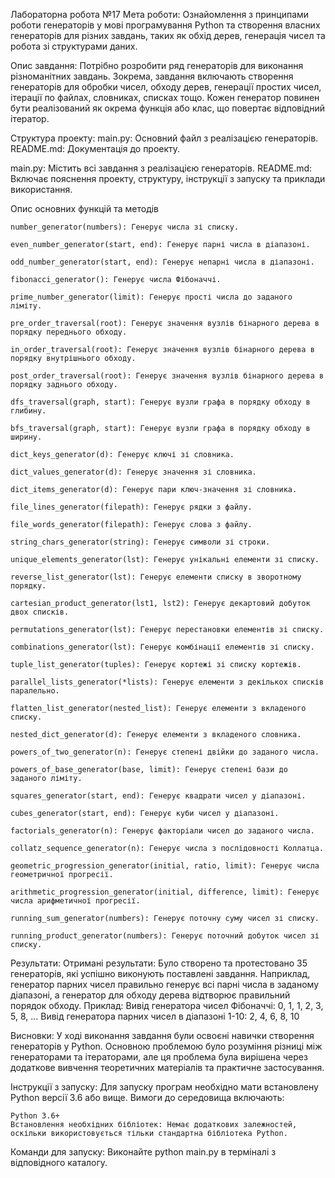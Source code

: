 Лабораторна робота №17
Мета роботи: Ознайомлення з принципами роботи генераторів у мові програмування Python та створення власних генераторів для різних завдань, таких як обхід дерев, генерація чисел та робота зі структурами даних.

Опис завдання: Потрібно розробити ряд генераторів для виконання різноманітних завдань. Зокрема, завдання включають створення генераторів для обробки чисел, обходу дерев, генерації простих чисел, ітерації по файлах, словниках, списках тощо. Кожен генератор повинен бути реалізований як окрема функція або клас, що повертає відповідний ітератор.

Структура проекту: main.py: Основний файл з реалізацією генераторів. README.md: Документація до проекту.

main.py: Містить всі завдання з реалізацією генераторів.
README.md: Включає пояснення проекту, структуру, інструкції з запуску та приклади використання.

Опис основних функцій та методів

    number_generator(numbers): Генерує числа зі списку.

    even_number_generator(start, end): Генерує парні числа в діапазоні.

    odd_number_generator(start, end): Генерує непарні числа в діапазоні.

    fibonacci_generator(): Генерує числа Фібоначчі.

    prime_number_generator(limit): Генерує прості числа до заданого ліміту.

    pre_order_traversal(root): Генерує значення вузлів бінарного дерева в порядку переднього обходу.

    in_order_traversal(root): Генерує значення вузлів бінарного дерева в порядку внутрішнього обходу.

    post_order_traversal(root): Генерує значення вузлів бінарного дерева в порядку заднього обходу.

    dfs_traversal(graph, start): Генерує вузли графа в порядку обходу в глибину.

    bfs_traversal(graph, start): Генерує вузли графа в порядку обходу в ширину.

    dict_keys_generator(d): Генерує ключі зі словника.

    dict_values_generator(d): Генерує значення зі словника.

    dict_items_generator(d): Генерує пари ключ-значення зі словника.

    file_lines_generator(filepath): Генерує рядки з файлу.

    file_words_generator(filepath): Генерує слова з файлу.

    string_chars_generator(string): Генерує символи зі строки.

    unique_elements_generator(lst): Генерує унікальні елементи зі списку.

    reverse_list_generator(lst): Генерує елементи списку в зворотному порядку.

    cartesian_product_generator(lst1, lst2): Генерує декартовий добуток двох списків.

    permutations_generator(lst): Генерує перестановки елементів зі списку.

    combinations_generator(lst): Генерує комбінації елементів зі списку.

    tuple_list_generator(tuples): Генерує кортежі зі списку кортежів.

    parallel_lists_generator(*lists): Генерує елементи з декількох списків паралельно.

    flatten_list_generator(nested_list): Генерує елементи з вкладеного списку.

    nested_dict_generator(d): Генерує елементи з вкладеного словника.

    powers_of_two_generator(n): Генерує степені двійки до заданого числа.

    powers_of_base_generator(base, limit): Генерує степені бази до заданого ліміту.

    squares_generator(start, end): Генерує квадрати чисел у діапазоні.

    cubes_generator(start, end): Генерує куби чисел у діапазоні.

    factorials_generator(n): Генерує факторіали чисел до заданого числа.

    collatz_sequence_generator(n): Генерує числа з послідовності Коллатца.

    geometric_progression_generator(initial, ratio, limit): Генерує числа геометричної прогресії.

    arithmetic_progression_generator(initial, difference, limit): Генерує числа арифметичної прогресії.

    running_sum_generator(numbers): Генерує поточну суму чисел зі списку.

    running_product_generator(numbers): Генерує поточний добуток чисел зі списку.
    
Результати:
Отримані результати: Було створено та протестовано 35 генераторів, які успішно виконують поставлені завдання. Наприклад, генератор парних чисел правильно генерує всі парні числа в заданому діапазоні, а генератор для обходу дерева відтворює правильний порядок обходу.
Приклад:
Вивід генератора чисел Фібоначчі: 0, 1, 1, 2, 3, 5, 8, ...
Вивід генератора парних чисел в діапазоні 1-10: 2, 4, 6, 8, 10

Висновки: У ході виконання завдання були освоєні навички створення генераторів у Python. Основною проблемою було розуміння різниці між генераторами та ітераторами, але ця проблема була вирішена через додаткове вивчення теоретичних матеріалів та практичне застосування.

Інструкції з запуску: Для запуску програм необхідно мати встановлену Python версії 3.6 або вище. Вимоги до середовища включають:

    Python 3.6+
    Встановлення необхідних бібліотек: Немає додаткових залежностей, оскільки використовується тільки стандартна бібліотека Python.

Команди для запуску: Виконайте python main.py в терміналі з відповідного каталогу.
